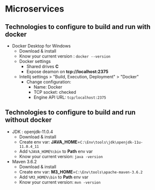 # Microservices

## Technologies to configure to build and run with docker
- Docker Desktop for Windows
    - Download & install
    - Know your current version : `docker --version`
    - Docker settings
        - Shared drives **C**
        - Expose deamon on **tcp://localhost:2375**
    - Intellij settings > "Build, Execution, Deployment" > "Docker"
        - Change configuration: 
            - Name: Docker
            - TCP socket: checked
            - Engine API URL: `tcp/localhost:2375`

## Technologies to configure to build and run without docker
- JDK : openjdk-11.0.4
    - Download & install
    - Create env var: **JAVA_HOME**=‪`C:\Env\tools\jdk\openjdk-11u-11.0.4_11`
	- Add `%JAVA_HOME%\bin` to **Path** env var
    - Know your current version: `java -version`
- Maven 3.6.2
    - Download & install
    - Create env var: **M3_HOME**=`C:\Env\tools\apache-maven-3.6.2`
	- Add `%M3_HOME%\bin` to **Path** env var
    - Know your current version: `mvn -version`